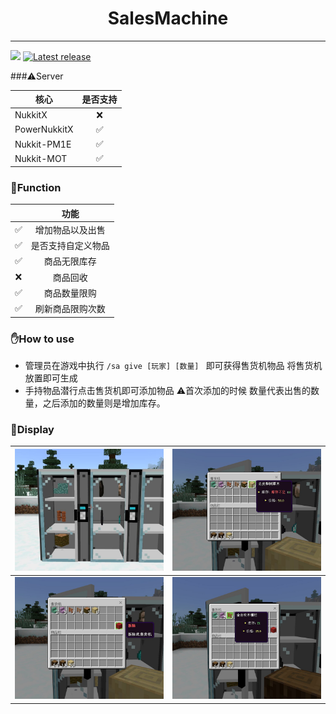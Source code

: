 # <div align="center">SalesMachine</div>  

------
![](https://img.shields.io/badge/license-GPL3.0-blue) <a href="https://github.com/Sobadfish/SalesMachine/releases/latest" alt="Latest release">
<img src="https://img.shields.io/github/v/release/Sobadfish/SalesMachine?include_prereleases" alt="Latest release">
</a>

###⚠️Server

| 核心           | 是否支持 |
|--------------|:----:|
| NukkitX      |  ❌   |
| PowerNukkitX |  ✅   |
| Nukkit-PM1E  |  ✅   |
| Nukkit-MOT   |  ✅   |

### 📝Function
|     |    功能     |
|:---:|:---------:|
|  ✅  | 增加物品以及出售  |
|  ✅  | 是否支持自定义物品 |
|  ✅  |  商品无限库存   |
|  ❌  |   商品回收    |
|  ✅  |  商品数量限购   |
|  ✅  | 刷新商品限购次数  |

### ✋How to use
* 管理员在游戏中执行 `/sa give [玩家] [数量] ` 即可获得售货机物品
将售货机放置即可生成
* 手持物品潜行点击售货机即可添加物品 ⚠首次添加的时候 数量代表出售的数量，之后添加的数量则是增加库存。  

### 👀Display

| ![本地](./img/1.jpg)   | ![本地](./img/2.jpg)   |
|----------------------|----------------------|
| ![本地](./img/3.jpg)   | ![本地](./img/4.jpg)   |







